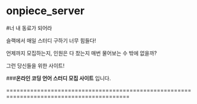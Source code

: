 # onpiece_server
#너 내 동료가 되어라


슬랙에서 매일 스터디 구하기 너무 힘들다!

언제까지 모집하는지, 인원은 다 찼는지 매번 물어보는 수 밖에 없을까?

그런 당신들을 위한 사이트!

###**온라인 코딩 언어 스터디 모집 사이트** 입니다.

==========================================================================================
